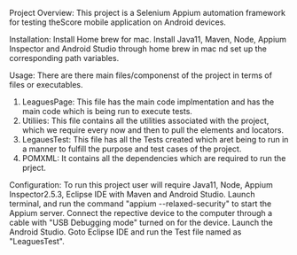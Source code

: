 Project Overview: This project is a Selenium Appium automation framework for testing theScore mobile application on Android devices.

Installation: Install Home brew for mac. Install Java11, Maven, Node, Appium Inspector and Android Studio through home brew in mac nd set up the corresponding path variables.

Usage: There are there main files/componenst of the project in terms of files or executables. 
1. LeaguesPage: This file has the main code implmentation and has the main code which is being run to execute tests.
2. Utiliies: This file contains all the utilities associated with the project, which we require every now and then to pull the elements and locators.
3. LegauesTest: This file has all the Tests created which aret being to run in a manner to fulfill the purpose and test cases of the project.
4. POMXML: It contains all the dependencies which are required to run the prject.

Configuration: To run this project user will require Java11, Node, Appium Inspector2.5.3, Eclipse IDE with Maven and Android Studio.
 Launch terminal,  and run the command "appium --relaxed-security" to start the Appium server.
 Connect the repective device to the computer through a cable with "USB Debugging mode" turned on for the device.
 Launch the Android Studio.
 Goto Eclipse IDE and run the Test file named as "LeaguesTest".
 

